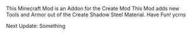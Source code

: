 This Minecraft Mod is an Addon for the Create Mod
This Mod adds new Tools and Armor out of the 
Create Shadow Steel Material.
Have Fun!
ycrns 

Next Update: Something

